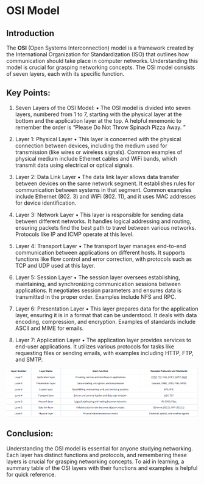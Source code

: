 # OSI Model 

## Introduction 
The __OSI__ (Open Systems Interconnection) model is a framework created by the International Organization for Standardization (ISO) that outlines how communication should take place in computer networks. Understanding this model is crucial for grasping networking concepts. The OSI model consists of seven layers, each with its specific function. 

## Key Points: 

1. Seven Layers of the OSI Model: 
• The OSI model is divided into seven layers, numbered from 1 to 7, starting with the physical layer at the bottom and the application layer at the top. A helpful mnemonic to remember the order is “Please Do Not Throw Spinach Pizza Away. ” 

2. Layer 1: Physical Layer 
• This layer is concerned with the physical connection between devices, including the medium used for transmission (like wires or wireless signals). Common examples of physical medium include Ethernet cables and WiFi bands, which transmit data using electrical or optical signals. 

3. Layer 2: Data Link Layer 
• The data link layer allows data transfer between devices on the same network segment. It establishes rules for communication between systems in that segment. Common examples include Ethernet (802. 3) and WiFi (802. 11), and it uses MAC addresses for device identification. 

4. Layer 3: Network Layer 
• This layer is responsible for sending data between different networks. It handles logical addressing and routing, ensuring packets find the best path to travel between various networks. Protocols like IP and ICMP operate at this level. 

5. Layer 4: Transport Layer 
• The transport layer manages end-to-end communication between applications on different hosts. It supports functions like flow control and error correction, with protocols such as TCP and UDP used at this layer. 

6. Layer 5: Session Layer 
• The session layer oversees establishing, maintaining, and synchronizing communication sessions between applications. It negotiates session parameters and ensures data is transmitted in the proper order. Examples include NFS and RPC. 

7. Layer 6: Presentation Layer 
• This layer prepares data for the application layer, ensuring it is in a format that can be understood. It deals with data encoding, compression, and encryption. Examples of standards include ASCII and MIME for emails. 

8. Layer 7: Application Layer 
• The application layer provides services to end-user applications. It utilizes various protocols for tasks like requesting files or sending emails, with examples including HTTP, FTP, and SMTP. 

![alt text](image.png)

## Conclusion: 
Understanding the OSI model is essential for anyone studying networking. Each layer has distinct functions and protocols, and remembering these layers is crucial for grasping networking concepts. To aid in learning, a summary table of the OSI layers with their functions and examples is helpful for quick reference.